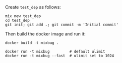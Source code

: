 Create `test_dep` as follows:

    mix new test_dep
    cd test_dep
    git init; git add .; git commit -m 'Initial commit'

Then build the docker image and run it:

    docker build -t mixbug .

    docker run -t mixbug         # default ulimit
    docker run -t mixbug --fast  # ulimit set to 1024
